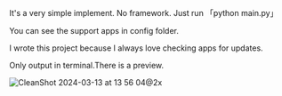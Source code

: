 It's a very simple implement. No framework. Just run 「python main.py」

You can see the support apps in config folder.

I wrote this project because I always love checking apps for updates.

Only output in terminal.There is a preview.

![CleanShot 2024-03-13 at 13 56 04@2x](https://github.com/jizhi0v0/app-update-cheker/assets/57976101/81092b04-35c5-468c-b3a2-20e5bdbf289f)
